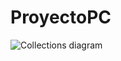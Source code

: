 # ProyectoPC
![Collections diagram](https://www.deviantart.com/beautypie526/art/1-854557619?ga_submit_new=10%3A1599574141)
